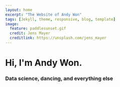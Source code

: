 ```yaml
---
layout: home
excerpt: "The Website of Andy Won"
tags: [Jekyll, theme, responsive, blog, template]
image:
  feature: paddlesunset.gif
  credit: Jens Mayer
  creditlink: https://unsplash.com/jens_mayer
---
```


# Hi, I'm Andy Won.

### Data science, dancing, and everything else

